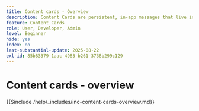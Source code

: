 ```yaml
---
title: Content cards - Overview
description: Content Cards are persistent, in-app messages that live inside a dedicated inbox or feed within your app. Unlike push notifications, they don't interrupt the user and can be viewed at the user's convenience.
feature: Content Cards
role: User, Developer, Admin
level: Beginner
hide: yes
index: no
last-substantial-update: 2025-08-22
exl-id: 85b83379-1aac-4983-b261-3738b299c129
---
```

# Content cards - overview

{{$include /help/_includes/inc-content-cards-overview.md}}
